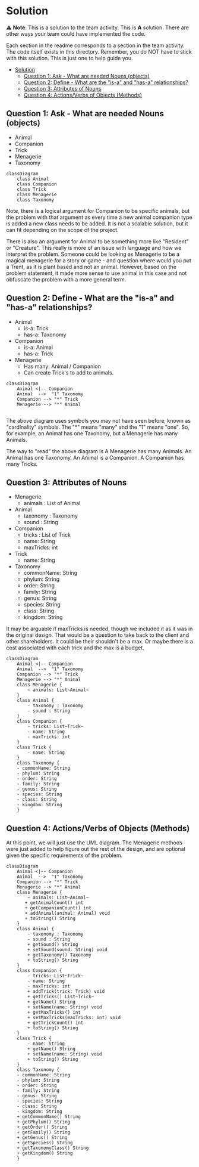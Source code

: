 # Solution

:warning: **Note**: This is a solution to the team activity. This is **A** solution. There are other ways your team could have implemented the code.


Each section in the readme corresponds to a section in the team activity. The code itself exists in this directory. Remember, you do NOT have to stick with this solution. This is just one to help guide you. 

- [Solution](#solution)
  - [Question 1: Ask - What are needed Nouns (objects)](#question-1-ask---what-are-needed-nouns-objects)
  - [Question 2: Define - What are the "is-a" and "has-a" relationships?](#question-2-define---what-are-the-is-a-and-has-a-relationships)
  - [Question 3: Attributes of Nouns](#question-3-attributes-of-nouns)
  - [Question 4: Actions/Verbs of Objects (Methods)](#question-4-actionsverbs-of-objects-methods)



## Question 1: Ask - What are needed Nouns (objects)

- Animal 
- Companion 
- Trick
- Menagerie
- Taxonomy


```mermaid
classDiagram
    class Animal
    class Companion
    class Trick
    class Menagerie
    class Taxonomy
```

Note, there is a logical argument for Companion to be specific animals, but the problem with that argument as every time a new animal companion type is added a new class needs to be added. It is not a scalable solution, but it can fit depending on the scope of the project.

There is also an argument for Animal to be something more like "Resident" or "Creature". This really is more of an issue with language and how we interpret the problem. Someone could be looking as Menagerie to be a magical menagerie for a story or game - and question where would you put a Trent, as it is plant based and not an animal. However, based on the problem statement, it made more sense to use animal in this case and not obfuscate the problem with a more general term.


## Question 2: Define - What are the "is-a" and "has-a" relationships?

- Animal
  - is-a: Trick
  - has-a: Taxonomy
- Companion
  - is-a: Animal
  - has-a: Trick
- Menagerie
  - Has many: Animal / Companion 
  - Can create Trick's to add to animals. 

```mermaid
classDiagram
    Animal <|-- Companion
    Animal  -->  "1" Taxonomy
    Companion --> "*" Trick
    Menagerie --> "*" Animal
    

```

The above diagram uses symbols you may not have seen before, known as "cardinality" symbols. The "*" means "many" and the "1" means "one". So, for example, an Animal has one Taxonomy, but a Menagerie has many Animals.

The way to "read" the above diagram is A Menagerie has many Animals. An Animal has one Taxonomy. An Animal is a Companion. A Companion has many Tricks.


## Question 3: Attributes of Nouns

- Menagerie
  - animals : List of Animal
- Animal
  - taxonomy : Taxonomy
  - sound : String 
- Companion
  - tricks : List of Trick
  - name: String
  - maxTricks: int 
- Trick
  - name: String 
- Taxonomy
  - commonName: String
  - phylum: String
  - order: String
  - family: String
  - genus: String
  - species: String
  - class: String
  - kingdom: String


It may be arguable if maxTricks is needed, though we included it as it was in the original design. That would be a question to take back to the client and other shareholders. It could be their shouldn't be a max. Or maybe there is a cost associated with each trick and the max is a budget. 

```mermaid 
classDiagram
    Animal <|-- Companion
    Animal  -->  "1" Taxonomy
    Companion --> "*" Trick
    Menagerie --> "*" Animal
    class Menagerie {
        ~ animals: List~Animal~ 
    }
    class Animal {
        - taxonomy : Taxonomy
        - sound : String
    }
    class Companion {
        - tricks: List~Trick~ 
        - name: String 
        - maxTricks: int
    }
    class Trick {
        - name: String
    }
    class Taxonomy {
    - commonName: String
    - phylum: String
    - order: String
    - family: String
    - genus: String
    - species: String
    - class: String
    - kingdom: String
    }
```

## Question 4: Actions/Verbs of Objects (Methods)

At this point, we will just use the UML diagram. The Menagerie methods were
just added to help figure out the rest of the design, and are optional given
the specific requirements of the problem.

```mermaid 
classDiagram
    Animal <|-- Companion
    Animal  -->  "1" Taxonomy
    Companion --> "*" Trick
    Menagerie --> "*" Animal
    class Menagerie {
        ~ animals: List~Animal~ 
       + getAnimalCount() int 
       + getCompanionCount() int
       + addAnimal(animal: Animal) void
       + toString() String        
    }
    class Animal {
        - taxonomy : Taxonomy
        - sound : String
        + getSound() String
        + setSound(sound: String) void
        + getTaxonomy() Taxonomy
        + toString() String
    }
    class Companion {
        - tricks: List~Trick~ 
        - name: String 
        - maxTricks: int
        + addTrick(trick: Trick) void
        + getTricks() List~Trick~
        + getName() String
        + setName(name: String) void
        + getMaxTricks() int
        + setMaxTricks(maxTricks: int) void
        + getTrickCount() int
        + toString() String
    }
    class Trick {
        - name: String
        + getName() String
        + setName(name: String) void
        + toString() String
    }
    class Taxonomy {
    - commonName: String
    - phylum: String
    - order: String
    - family: String
    - genus: String
    - species: String
    - class: String
    - kingdom: String
    + getCommonName() String
    + getPhylum() String
    + getOrder() String
    + getFamily() String
    + getGenus() String
    + getSpecies() String
    + getTaxonomyClass() String
    + getKingdom() String 
    }
```